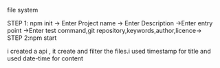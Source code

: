 file system

STEP 1: npm init -> Enter Project name -> Enter Description ->Enter entry point ->Enter test command,git repository,keywords,author,licence->                                                                                                                          
STEP 2:npm start



i created a api , it create and filter the files.i used timestamp for title and used date-time for content
